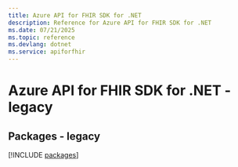 ```yaml
---
title: Azure API for FHIR SDK for .NET
description: Reference for Azure API for FHIR SDK for .NET
ms.date: 07/21/2025
ms.topic: reference
ms.devlang: dotnet
ms.service: apiforfhir
---
```

# Azure API for FHIR SDK for .NET - legacy
## Packages - legacy
[!INCLUDE [packages](api-for-fhir-index.md)]